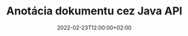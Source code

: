 ---
############################# Static ############################
layout: "product"
date: 2022-02-23T12:00:00+02:00
draft: false

product: "Annotation"
product_tag: "annotation"
platform: "Java"
platform_tag: "java"

############################# Head ############################
head_title: "Java Document Annotation API | Prezeranie a komentovanie obrázkov PDF Word Excel PPTX"
head_description: "Java Document Annotation API. Prezerajte, označujte, komentujte a komentujte formáty PDF Word DOCX, Excel XLSX, PPTX, EML EMLX, VSS VSD, OTP, CAD a obrázkové súbory."

############################# Header ##########################
title: "Anotácia dokumentu cez Java API"
description: "Vytvárajte aplikácie Java s možnosťami prezerania a komentovania PDF, HTML, MS Office a iných formátov dokumentov bez inštalácie akéhokoľvek externého softvéru."
button:
    enable: true
    icon: "fas fa-arrow-down"
    label: "Stiahnite si bezplatnú skúšobnú verziu"
    link: "https://downloads.groupdocs.com/annotation/java"

############################# SubMenu #########################
submenu:
    enable: true
    
    left:
        img_alt: "GroupDocs.Annotation for Java"
        image: "https://www.groupdocs.cloud/templates/groupdocs/images/product-logos/groupdocs-annotation-java.png"
        product: "GroupDocs.Annotation"
        platform: "Java"

    middle:
        button:
            # button loop
            - link: "#features"
              text: "Vlastnosti"

            # button loop
            - link: "https://products.groupdocs.app/annotation"
              text: "Živé ukážky"

            # button loop
            - link: "https://purchase.groupdocs.com/pricing/annotation/java"
              text: "Stanovenie cien"

    right:
        link_download: "https://downloads.groupdocs.com/annotation"
        link_learn: "https://docs.groupdocs.com/annotation/java/"
        link_buy: "https://purchase.groupdocs.com"

############################# Overview ############################
overview:
    enable: true
    content: |
      GroupDocs.Annotation Java API je produkt, ktorý vám umožňuje pracovať s anotáciami v dokumentoch na rôznych platformách a operačných systémoch, ako sú Android, MacOS, Linux, Windows. GroupDocs.Annotation poskytuje knižnicu s jednoduchým rozhraním API, ktoré poskytuje množstvo výhod: napríklad, ak potrebujete zachovať dôvernosť údajov alebo si vybrať, koľko energie potrebujete na prácu s knižnicou, alebo čiastočne zmeniť prácu s anotáciami, knižnica je veľmi ľahké a pružné.

      GroupDocs.Annotation for Java API vám umožňuje pracovať s rôznymi typmi anotácií, ktoré zahŕňajú: text, polyline, oblasť, podčiarknutie, bod, vodoznak, šípku, elipsu, nahradenie textu, vzdialenosť, textové pole, úpravu zdrojov atď. A podporuje väčšinu obľúbené formáty dokumentov, ako sú: PDF, HTML, Microsoft Office Word, tabuľky Excel, prezentácie v PowerPointe, Visio, e-maily programu Outlook, obrázky, metasúbory, výkresy CAD a rôzne ďalšie formáty. Rozhranie API poskytuje možnosť získať miniatúry stránok dokumentov a podporuje import a export anotácií do a zo súborov PDF.

      Pomocou knižnice môžete [pridať](/annotation/java/bmp/), [upraviť](/annotation/java/bmp/), [extrahovať](/annotation/java/bmp/) a [odstrániť](/annotation/java/bmp/) anotácie z dokumentov, otáčanie dokumentov, riešenie zmeny miniatúr a to nie je úplný zoznam všetkých možností. Ponúka tiež komplexnú sadu dátových objektov na prispôsobenie vlastností anotácií podľa vašich požiadaviek vo všetkých podporovaných formátoch dokumentov.

      Práca s GroupDocs.Annotation for Java API je veľmi jednoduchá a pozostáva len z niekoľkých základných krokov. Najprv musíte nastaviť licenciu, potom vybrať súbor, s ktorým chcete pracovať, potom nejako manipulovať s anotáciami dokumentu (vymazať/upraviť/rozbaliť/vymazať) a uložiť výsledok. Ďalšie informácie nájdete v [dokumentácii](https://docs.groupdocs.com/annotation/java/getting-started/) alebo v našich [príkladoch](https://github.com/groupdocs-annotation/GroupDocs.Annotation -pre-Java) nastaviť.
      
      GroupDocs.Annotation je pravidelne aktualizovaná a poskytuje podporu pre svojich zákazníkov, kedykoľvek nám môžete položiť otázku alebo poslať svoje nápady alebo nám povedať o svojich potrebách niečoho nového a my to radi implementujeme do našich nových verzií.
    tabs:
      enable: true
      
      ## TAB ONE ##
      tab_one:
        description: |
          Nasleduje prehľad GroupDocs.Annotation pre Java:
      
        right:
          enable: true
          icon: "fab fa-html5"
          title:  Prehľad
          content: |
            * Pridať anotácie
            * Exportovať anotácie 
            * Importovať anotácie
            * Komentáre založené na odpovediach
            * Kompatibilita anotácií
      
      ## TAB TWO ##
      tab_two:
        description: |
          GroupDocs.Annotation for Java podporuje všetky populárne [formáty súborov dokumentov](https://docs.groupdocs.com/annotation/java/supported-document-formats/) vrátane: Microsoft Office, PDF, obrázkov a mnohých ďalších.

        left:
          enable: true
          table:
            # table loop
            - title: "Microsoft Office Formats"
              content: |
                * **Word**: [DOC](/annotation/java/doc/), [DOCX](/annotation/java/docx/), [DOCM](/annotation/java/docm/), [DOT](/annotation/java/dot/), [DOTX](/annotation/java/dotx/), [RTF](/annotation/java/rtf/)
                * **Excel**: [XLS](/annotation/java/xls/), [XLSX](/annotation/java/xlsx/), [XLSB](/annotation/java/xlsb/), [XLSM](/annotation/java/xlsm/)
                * **PowerPoint**: [PPT](/annotation/java/ppt/), [PPTX](/annotation/java/pptx/), [PPS](/annotation/java/pps/), [PPSX](/annotation/java/ppsx/), [POTM](/annotation/java/potm/), [POTX](/annotation/java/potx/), [PPSM](/annotation/java/ppsm/), [PPTM](/annotation/java/pptm/), [WMF](/annotation/java/wmf/), [EMF](/annotation/java/emf/)
                * **Outlook**: [EML](/annotation/java/eml/), [EMLX](/annotation/java/emlx/), [MSG](/annotation/java/msg/)
                * **Visio**: [VSS](/annotation/java/vss/), [VST](/annotation/java/vst/), [VSD](/annotation/java/vsd/), [VSDX](/annotation/java/vsdx/), [VSX](/annotation/java/vsx/)

        right:
          enable: true
          table:
            # table loop
            - title: "Other Formats"
              content: |
                * **Portable**: [PDF](/annotation/java/pdf/) (PDF/A-1a, PDF/A-1b, PDF/A-2a)
                * **OpenDocument**: [ODT](/annotation/java/odt/), [ODS](/annotation/java/ods/), [ODP](/annotation/java/odp/)
                * **Images**: [BMP](/annotation/java/bmp/), [JPG](/annotation/java/jpg/), [JPEG](/annotation/java/jpeg/), [TIFF](/annotation/java/tiff/), [TIF](/annotation/java/tif/), [PNG](/annotation/java/png/), [GIF](/annotation/java/gif/), [DCM](/annotation/java/dcm/), [DICOM](/annotation/java/dicom/)
                * **AutoCAD**: [DWG](/annotation/java/dwg/), [DXF](/annotation/java/dxf/), [CAD](/annotation/java/cad/)
                * **Other**: [HTM](/annotation/java/htm/), [HTML](/annotation/java/html/), [CSV](/annotation/java/csv/), [DJVU](/annotation/java/djvu/), [OTP](/annotation/java/otp/), [OTT](/annotation/java/ott/)

      ## TAB THREE ##
      tab_three:
        description: |
          GroupDocs.Annotation for Java podporuje nasledujúce operačné systémy, rámce a správcov balíkov:
        
        left:
          enable: true
          table:
            # table loop
            - icon: "fab fa-windows"
              title:  Operačné systémy
              content: |
                * Microsoft Windows Desktop
                * Microsoft Windows Server
                * Linux
                * MacOS

            # table loop
            - icon: "fas fa-code"
              title:  Podporované rámce
              content: |
                * Java 7 (1.7) and above

        right:
          enable: true
          table:
            # table loop
            - icon: "fas fa-cogs"
              title:  Vývojové prostredia
              content: |
                * NetBeans
                * IntelliJ IDEA
                * Eclipse

            # table loop
            - icon: "fas fa-tools"
              title:  Nástroj Build Automation Tool
              content: |
                * Maven

############################# Features ############################
features:
    enable: true
    title: GroupDocs.Annotation for Java Features

    feature:
      # feature loop
      - icon: "fas fa-copy"
        link: "https://docs.groupdocs.com/annotation/java/add-area-annotation/"
        content: Pridajte anotáciu oblasti do dokumentu a prepojte jednoduché a vnorené komentáre

      # feature loop
      - icon: "fas fa-eye"
        link: "https://docs.groupdocs.com/annotation/java/add-arrow-annotation/"
        content: Ukážte na konkrétny obsah pomocou anotácie šípkou

      # feature loop
      - icon: "fas fa-bolt"
        link: "https://docs.groupdocs.com/annotation/java/add-watermark-annotation/"
        content: Nastavte textové vodoznaky na PDF, snímky, pracovné hárky programu Excel, obrázky a diagramy v šikmej polohe
      
      # feature loop
      - icon: "fas fa-file-powerpoint"
        link: "https://docs.groupdocs.com/annotation/java/add-point-annotation/"
        content: Pridajte kontextové komentáre na ľubovoľné miesto v dokumente pomocou bodovej anotácie

      # feature loop
      - icon: "fas fa-code"
        link: "https://docs.groupdocs.com/annotation/java/add-polyline-annotation/"
        content: Ak chcete spojiť sekvenciu čiarových segmentov, oblúkových segmentov alebo oboje, použite anotáciu polyline

      # feature loop
      - icon: "fas fa-cloud"
        link: "https://docs.groupdocs.com/annotation/java/add-ellipse-annotation/"
        content: Pridajte anotáciu elipsy do PDF, dokumentov Word, tabuliek, prezentácií, diagramov a obrázkov

      # feature loop
      - icon: "fas fa-remove-format"
        link: "https://docs.groupdocs.com/annotation/java/add-watermark-annotation/"
        content: Pridajte šikmé vodoznaky pre PDF, PowerPoint, Excel, obrázky a diagramy

      # feature loop
      - icon: "fas fa-comment-slash"
        link: "https://docs.groupdocs.com/annotation/java/add-underline-annotation/"
        content: Načítanie súradníc textovej anotácie v obrazovej reprezentácii dokumentu

      # feature loop
      - icon: "fas fa-location-arrow"
        link: "https://docs.groupdocs.com/annotation/java/add-annotation-to-the-document/"
        content: Podčiarknutie, prečiarknutie alebo úprava špecifického textu v dokumente

      # feature loop
      - icon: "fas fa-border-all"
        link: "https://docs.groupdocs.com/annotation/java/add-annotation-to-the-document/"
        content: Pridajte do dokumentu textovú pečiatku alebo vodotlač a textové pole

      # feature loop
      - icon: "fas fa-wrench"
        link: "https://docs.groupdocs.com/annotation/java/add-point-annotation/"
        content: Importujte a exportujte anotácie medzi dokumentmi Word a PowerPointovými prezentáciami

      # feature loop
      - icon: "fas fa-columns"
        link: "https://docs.groupdocs.com/annotation/java/add-strikeout-annotation/"
        content: Pridávanie poznámok do tabuliek programu Excel pomocou typov poznámok typu Text, Nahradenie textu, Vodoznak a Úprava zdrojov

      # feature loop
      - icon: "fas fa-file-word"
        link: "https://docs.groupdocs.com/annotation/java/get-file-info/"
        content: Pridajte do prezentácií a snímok v PowerPointe polyline, prečiarknuté, podčiarknuté alebo textové anotácie

      # feature loop
      - icon: "fas fa-envelope"
        link: "https://docs.groupdocs.com/annotation/java/basic-usage/"
        content: Označte anotáciu bodu v prezentáciách pomocou súradníc X, Y

      # feature loop
      - icon: "fas fa-print"
        link: "https://docs.groupdocs.com/annotation/java/add-strikeout-annotation/"
        content: Pridajte k obrázkom anotácie prečiarknuté, textové, podčiarknuté alebo polyline

      # feature loop
      - icon: "fas fa-file-archive"
        link: "https://docs.groupdocs.com/annotation/java/add-link-annotation/"
        content: Získajte informácie o dokumente a obrázky pre diagramy Visio, ako sú VSS a VSD
      
      # feature loop
      - icon: "fas fa-file-code"
        link: "https://docs.groupdocs.com/annotation/java/basic-usage/"
        content: Získajte miniatúry strán dokumentu a pracujte s viacstranovými súbormi TIFF

      # feature loop
      - icon: "fas fa-file-excel"
        link: "https://docs.groupdocs.com/annotation/java/get-file-info/"
        content: Načítanie všetkých anotácií dokumentu pomocou jediného volania funkcie

      # feature loop
      - icon: "fas fa-heading"
        link: "https://docs.groupdocs.com/annotation/java/add-link-annotation/"
        content: Pridajte anotácie odkazov do prezentácií PDF, Word a PowerPoint

      # feature loop
      - icon: "fas fa-project-diagram"
        link: "https://docs.groupdocs.com/annotation/java/add-point-annotation/"
        content: Podpora analýzy cesty SVG pre PDF, Word, diagramy, snímky a ďalšie hlavné formáty dokumentov

      # feature loop
      - icon: "fas fa-cube"
        link: "https://docs.groupdocs.com/annotation/java/technical-support/"
        content: Podpora pridávania anotácií vodoznaku do dokumentov programu Word a čistenia pre nahradenie textu

      # feature loop
      - icon: "fab fa-uncharted"
        link: "https://docs.groupdocs.com/annotation/java/technical-support/"
        content: Podpora spracovania tvarov v diagramoch pre textové anotácie
  
      # feature loop
      - icon: "fab fa-uncharted"
        link: "https://docs.groupdocs.com/annotation/java/advanced-usage/"
        content: Ušetrite čas ukladaním ukážok stránok do vyrovnávacej pamäte pre rýchlejšie spracovanie
  
      # feature loop
      - icon: "fab fa-uncharted"
        link: "https://docs.groupdocs.com/annotation/java/add-annotation-to-the-document/"
        content: Jednoducho anotujte dokumenty Wordu, Excelu a PowerPointu aj v starších formátoch

      # feature loop
      - icon: "fab fa-uncharted"
        link: "https://docs.groupdocs.com/annotation/java/add-distance-annotation/"
        content: Zobrazenie popisov anotácií vzdialenosti pre Excel, PowerPoint a diagramy

############################# Support ############################
support:
    enable: true

############################# Solutions ############################
solutions:
    enable: true
    title: GroupDocs.Annotation ponúka rozhrania API na prezeranie dokumentov pre ďalšie populárne vývojové prostredia

    solution:
        # solution loop
        - img_alt: "GroupDocs.Annotation for .NET"
          image: "https://www.groupdocs.cloud/templates/groupdocs/images/product-logos/groupdocs-annotation-net.png"
          product: "GroupDocs.Annotation"
          platform: ".NET"
          link: "/annotation/net/"

############################# Back to top ###############################
back_to_top:
  enable: true
---